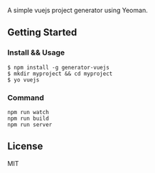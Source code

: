 A simple vuejs project generator using Yeoman.
## Getting Started

### Install && Usage
```
$ npm install -g generator-vuejs
$ mkdir myproject && cd myproject
$ yo vuejs
```

### Command
```
npm run watch   
npm run build	
npm run server
```
## License

MIT
